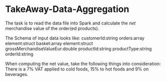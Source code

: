 # TakeAway-Data-Aggregation

The task is to read the data file into Spark and calculate the _net_ merchandise value of the order(ed products).

The Schema of input data looks like:
customerId:string
orders:array
element:struct
basket:array
element:struct
grossMerchandiseValueEur:double
productId:string
productType:string
orderId:string

When computing the net value, take the following things into consideration:
There is a 7% VAT applied to cold foods, 15% to hot foods and 9% on beverages.
